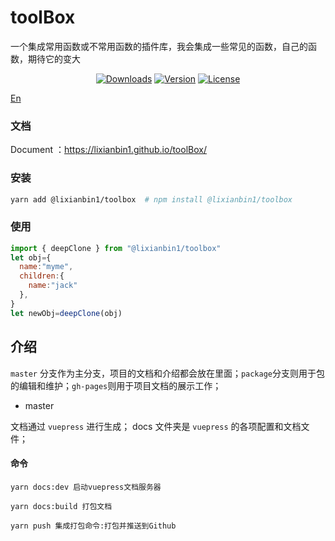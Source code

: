# toolBox

一个集成常用函数或不常用函数的插件库，我会集成一些常见的函数，自己的函数，期待它的变大

<p align="center">
  <a href="https://npmcharts.com/compare/@lixianbin1/toolbox?minimal=true"><img src="https://img.shields.io/npm/dm/@lixianbin1/toolbox.svg?sanitize=true" alt="Downloads"></a>
  <a href="https://www.npmjs.com/package/@lixianbin1/toolbox"><img src="https://img.shields.io/npm/v/@lixianbin1/toolbox.svg?sanitize=true" alt="Version"></a>
  <a href="https://www.npmjs.com/package/@lixianbin1/toolbox"><img src="https://img.shields.io/npm/l/@lixianbin1/toolbox.svg?sanitize=true" alt="License"></a>
</p>

[En](./README.md)

### 文档

Document ：https://lixianbin1.github.io/toolBox/

### 安装

```sh
yarn add @lixianbin1/toolbox  # npm install @lixianbin1/toolbox
```

### 使用

```js
import { deepClone } from "@lixianbin1/toolbox"
let obj={
  name:"myme",
  children:{
    name:"jack"
  },
}
let newObj=deepClone(obj)
```

## 介绍

`master` 分支作为主分支，项目的文档和介绍都会放在里面；`package`分支则用于包的编辑和维护；`gh-pages`则用于项目文档的展示工作；

- master

文档通过 `vuepress` 进行生成； docs 文件夹是 `vuepress` 的各项配置和文档文件；

#### 命令

```
yarn docs:dev 启动vuepress文档服务器

yarn docs:build 打包文档

yarn push 集成打包命令:打包并推送到Github
```
